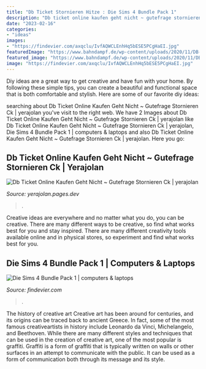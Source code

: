 ```yaml
---
title: "Db Ticket Stornieren Hitze : Die Sims 4 Bundle Pack 1"
description: "Db ticket online kaufen geht nicht ~ gutefrage stornieren ck"
date: "2023-02-16"
categories:
- "ideas"
images:
- "https://findevier.com/axqclu/IvfAQWCLEnhHq5bESE5PCgHaEI.jpg"
featuredImage: "https://www.bahndampf.de/wp-content/uploads/2020/11/DB-Bestpreissuche-Uebersicht-guenstige-Bahntickets.png"
featured_image: "https://www.bahndampf.de/wp-content/uploads/2020/11/DB-Bestpreissuche-Uebersicht-guenstige-Bahntickets.png"
image: "https://findevier.com/axqclu/IvfAQWCLEnhHq5bESE5PCgHaEI.jpg"
---
```



Diy ideas are a great way to get creative and have fun with your home. By following these simple tips, you can create a beautiful and functional space that is both comfortable and stylish. Here are some of our favorite diy ideas: 

	

		
searching about Db Ticket Online Kaufen Geht Nicht ~ Gutefrage Stornieren Ck | yerajolan you've visit to the right web. We have 2 Images about Db Ticket Online Kaufen Geht Nicht ~ Gutefrage Stornieren Ck | yerajolan like Db Ticket Online Kaufen Geht Nicht ~ Gutefrage Stornieren Ck | yerajolan, Die Sims 4 Bundle Pack 1 | computers &amp; laptops and also Db Ticket Online Kaufen Geht Nicht ~ Gutefrage Stornieren Ck | yerajolan. Here you go:
		
    
## Db Ticket Online Kaufen Geht Nicht ~ Gutefrage Stornieren Ck | Yerajolan

<img loading=lazy src="https://www.bahndampf.de/wp-content/uploads/2020/11/DB-Bestpreissuche-Uebersicht-guenstige-Bahntickets.png" onerror="this.onerror=null;this.src='https://tse4.mm.bing.net/th?id=OIP.jPrSWVMKY4aprgQIcHAIGwHaEv&amp;pid=15.1';" alt="Db Ticket Online Kaufen Geht Nicht ~ Gutefrage Stornieren Ck | yerajolan">

_Source: yerajolan.pages.dev_

>. 

	

Creative ideas are everywhere and no matter what you do, you can be creative. There are many different ways to be creative, so find what works best for you and stay inspired. There are many different creativity tools available online and in physical stores, so experiment and find what works best for you.

    
## Die Sims 4 Bundle Pack 1 | Computers &amp; Laptops

<img loading=lazy src="https://findevier.com/axqclu/IvfAQWCLEnhHq5bESE5PCgHaEI.jpg" onerror="this.onerror=null;this.src='https://tse4.mm.bing.net/th?id=OIP.WYBiMmHPomChvy6BazmcSwAAAA&amp;pid=15.1';" alt="Die Sims 4 Bundle Pack 1 | computers &amp; laptops">

_Source: findevier.com_

>. 

	

The history of creative art
Creative art has been around for centuries, and its origins can be traced back to ancient Greece. In fact, some of the most famous creativeartists in history include Leonardo da Vinci, Michelangelo, and Beethoven. While there are many different styles and techniques that can be used in the creation of creative art, one of the most popular is graffiti. Graffiti is a form of graffiti that is typically written on walls or other surfaces in an attempt to communicate with the public. It can be used as a form of communication both through its message and its style.

